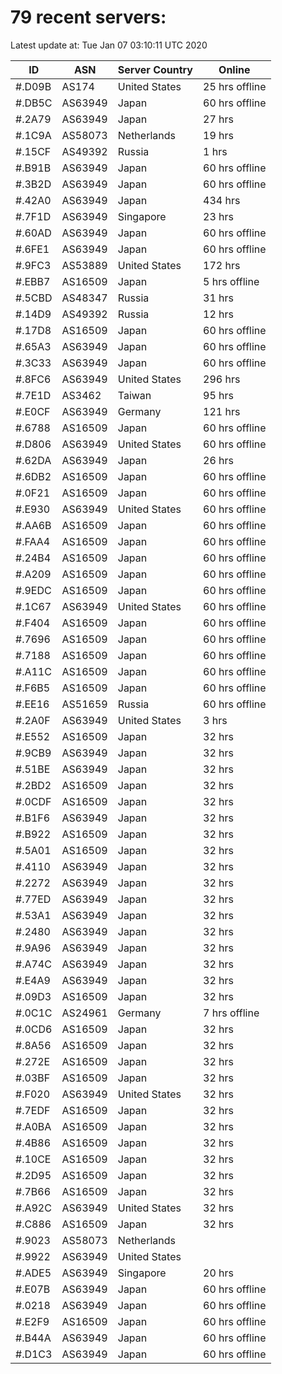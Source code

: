 # 79 recent servers:

Latest update at: Tue Jan 07 03:10:11 UTC 2020

| ID | ASN | Server Country | Online |
| -- | --- | -------------- | ------ |
| #.D09B | AS174 | United States | 25 hrs offline |
| #.DB5C | AS63949 | Japan | 60 hrs offline |
| #.2A79 | AS63949 | Japan | 27 hrs |
| #.1C9A | AS58073 | Netherlands | 19 hrs |
| #.15CF | AS49392 | Russia | 1 hrs |
| #.B91B | AS63949 | Japan | 60 hrs offline |
| #.3B2D | AS63949 | Japan | 60 hrs offline |
| #.42A0 | AS63949 | Japan | 434 hrs |
| #.7F1D | AS63949 | Singapore | 23 hrs |
| #.60AD | AS63949 | Japan | 60 hrs offline |
| #.6FE1 | AS63949 | Japan | 60 hrs offline |
| #.9FC3 | AS53889 | United States | 172 hrs |
| #.EBB7 | AS16509 | Japan | 5 hrs offline |
| #.5CBD | AS48347 | Russia | 31 hrs |
| #.14D9 | AS49392 | Russia | 12 hrs |
| #.17D8 | AS16509 | Japan | 60 hrs offline |
| #.65A3 | AS63949 | Japan | 60 hrs offline |
| #.3C33 | AS63949 | Japan | 60 hrs offline |
| #.8FC6 | AS63949 | United States | 296 hrs |
| #.7E1D | AS3462 | Taiwan | 95 hrs |
| #.E0CF | AS63949 | Germany | 121 hrs |
| #.6788 | AS16509 | Japan | 60 hrs offline |
| #.D806 | AS63949 | United States | 60 hrs offline |
| #.62DA | AS63949 | Japan | 26 hrs |
| #.6DB2 | AS16509 | Japan | 60 hrs offline |
| #.0F21 | AS16509 | Japan | 60 hrs offline |
| #.E930 | AS63949 | United States | 60 hrs offline |
| #.AA6B | AS16509 | Japan | 60 hrs offline |
| #.FAA4 | AS16509 | Japan | 60 hrs offline |
| #.24B4 | AS16509 | Japan | 60 hrs offline |
| #.A209 | AS16509 | Japan | 60 hrs offline |
| #.9EDC | AS16509 | Japan | 60 hrs offline |
| #.1C67 | AS63949 | United States | 60 hrs offline |
| #.F404 | AS16509 | Japan | 60 hrs offline |
| #.7696 | AS16509 | Japan | 60 hrs offline |
| #.7188 | AS16509 | Japan | 60 hrs offline |
| #.A11C | AS16509 | Japan | 60 hrs offline |
| #.F6B5 | AS16509 | Japan | 60 hrs offline |
| #.EE16 | AS51659 | Russia | 60 hrs offline |
| #.2A0F | AS63949 | United States | 3 hrs |
| #.E552 | AS16509 | Japan | 32 hrs |
| #.9CB9 | AS63949 | Japan | 32 hrs |
| #.51BE | AS63949 | Japan | 32 hrs |
| #.2BD2 | AS16509 | Japan | 32 hrs |
| #.0CDF | AS16509 | Japan | 32 hrs |
| #.B1F6 | AS63949 | Japan | 32 hrs |
| #.B922 | AS16509 | Japan | 32 hrs |
| #.5A01 | AS16509 | Japan | 32 hrs |
| #.4110 | AS63949 | Japan | 32 hrs |
| #.2272 | AS63949 | Japan | 32 hrs |
| #.77ED | AS63949 | Japan | 32 hrs |
| #.53A1 | AS63949 | Japan | 32 hrs |
| #.2480 | AS63949 | Japan | 32 hrs |
| #.9A96 | AS63949 | Japan | 32 hrs |
| #.A74C | AS63949 | Japan | 32 hrs |
| #.E4A9 | AS63949 | Japan | 32 hrs |
| #.09D3 | AS16509 | Japan | 32 hrs |
| #.0C1C | AS24961 | Germany | 7 hrs offline |
| #.0CD6 | AS16509 | Japan | 32 hrs |
| #.8A56 | AS16509 | Japan | 32 hrs |
| #.272E | AS16509 | Japan | 32 hrs |
| #.03BF | AS16509 | Japan | 32 hrs |
| #.F020 | AS63949 | United States | 32 hrs |
| #.7EDF | AS16509 | Japan | 32 hrs |
| #.A0BA | AS16509 | Japan | 32 hrs |
| #.4B86 | AS16509 | Japan | 32 hrs |
| #.10CE | AS16509 | Japan | 32 hrs |
| #.2D95 | AS16509 | Japan | 32 hrs |
| #.7B66 | AS16509 | Japan | 32 hrs |
| #.A92C | AS63949 | United States | 32 hrs |
| #.C886 | AS16509 | Japan | 32 hrs |
| #.9023 | AS58073 | Netherlands | |
| #.9922 | AS63949 | United States | |
| #.ADE5 | AS63949 | Singapore | 20 hrs |
| #.E07B | AS63949 | Japan | 60 hrs offline |
| #.0218 | AS63949 | Japan | 60 hrs offline |
| #.E2F9 | AS16509 | Japan | 60 hrs offline |
| #.B44A | AS63949 | Japan | 60 hrs offline |
| #.D1C3 | AS63949 | Japan | 60 hrs offline |

